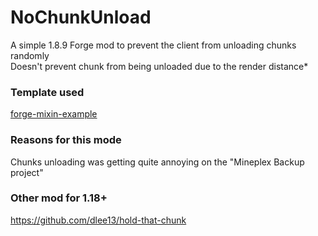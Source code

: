 # NoChunkUnload
A simple 1.8.9 Forge mod to prevent the client from unloading chunks randomly  
Doesn't prevent chunk from being unloaded due to the render distance*  
  
### Template used
[forge-mixin-example](https://github.com/mouse0w0/forge-mixin-example)  

### Reasons for this mode
Chunks unloading was getting quite annoying on the "Mineplex Backup project"

### Other mod for 1.18+
https://github.com/dlee13/hold-that-chunk
